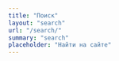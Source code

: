 ```yaml
---
title: "Поиск"
layout: "search"
url: "/search/"
summary: "search"
placeholder: "Найти на сайте"
---
```


